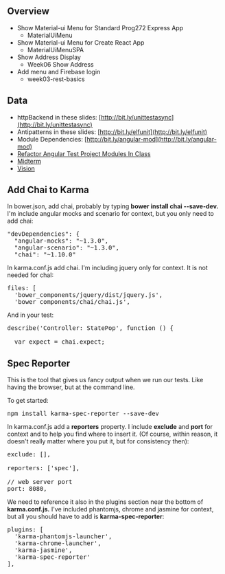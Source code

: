 ## Overview

- Show Material-ui Menu for Standard Prog272 Express App
  - MaterialUiMenu
- Show Material-ui Menu for Create React App
  - MaterialUiMenuSPA
- Show Address Display
  - Week06 Show Address
- Add menu and Firebase login
  - week03-rest-basics


## Data

*   httpBackend in these slides: <span id="docs-internal-guid-f0a54871-71f6-753e-1a9a-9686e658e5d7"><span>[http://bit.ly/unittestasync](http://bit.ly/unittestasync)</span></span>
*   <span><span>Antipatterns in these slides: <span id="docs-internal-guid-fa214d7b-748a-993c-e242-0f1263a3fb8c"><span>[http://bit.ly/elfunit](http://bit.ly/elfunit)</span></span></span></span>
*   <span>Module Dependencies: [http://bit.ly/angular-mod](http://bit.ly/angular-mod)</span>
*   [Refactor Angular Test Project Modules In Class](/teach/assignments/AngularTestsInClass.html)
*   [Midterm](/teach/assignments/Isit322Midterm2015.html)
*   [Vision](/teach/isit322/Vision.html)

## Add Chai to Karma

In bower.json, add chai, probably by typing **bower install chai --save-dev.** I'm include angular mocks and scenario for context, but you only need to add chai:

<pre><span>"devDependencies"</span>: {  
  <span>"angular-mocks"</span>: <span>"~1.3.0"</span>,  
  <span>"angular-scenario"</span>: <span>"~1.3.0"</span>,  
  <span>"chai"</span>: <span>"~1.10.0"  
</span></pre>

In karma.conf.js add chai. I'm including jquery only for context. It is not needed for chaI:

<pre><span>files</span>: [  
  <span>'bower_components/jquery/dist/jquery.js'</span>,  
  <span>'bower_components/chai/chai.js'</span>,</pre>

And in your test:

<pre>describe(<span>'Controller: StatePop'</span>, <span>function</span> () {  

  <span>var</span> <span>expect</span> = <span>chai</span>.<span>expect</span>;</pre>

## Spec Reporter

This is the tool that gives us fancy output when we run our tests. Like having the browser, but at the command line.

To get started:

<pre>npm install karma-spec-reporter --save-dev</pre>

In karma.conf.js add a **reporters** property. I include **exclude** and **port** for context and to help you find where to insert it. (Of course, within reason, it doesn't really matter where you put it, but for consistency then):

<pre><span>exclude</span>: [],  

<span>reporters</span>: [<span>'spec'</span>],  

<span>// web server port  
</span><span>port</span>: <span>8080</span>,</pre>

We need to reference it also in the plugins section near the bottom of **karma.conf.js.** I've included phantomjs, chrome and jasmine for context, but all you should have to add is **karma-spec-reporter**:

<pre><span>plugins</span>: [  
  <span>'karma-phantomjs-launcher'</span>,  
  <span>'karma-chrome-launcher'</span>,  
  <span>'karma-jasmine'</span>,  
  <span>'karma-spec-reporter'  
</span>],</pre>
